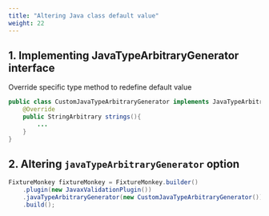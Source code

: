 ```yaml
---
title: "Altering Java class default value"
weight: 22
---
```

## 1. Implementing JavaTypeArbitraryGenerator interface

Override specific type method to redefine default value

```java
public class CustomJavaTypeArbitraryGenerator implements JavaTypeArbitraryGenerator{
    @Override
    public StringArbitrary strings(){
        ...
    }
}
```

## 2. Altering `javaTypeArbitraryGenerator`  option
```java
FixtureMonkey fixtureMonkey = FixtureMonkey.builder()
    .plugin(new JavaxValidationPlugin())
    .javaTypeArbitraryGenerator(new CustomJavaTypeArbitraryGenerator())
    .build();
```
